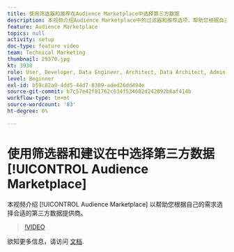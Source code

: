 ```yaml
---
title: 使用筛选器和推荐在Audience Marketplace中选择第三方数据
description: 本视频介绍Audience Marketplace中的过滤器和推荐选项，帮助您根据自己的需求选择正确的第三方数据提供商。
feature: Audience Marketplace
topics: null
activity: setup
doc-type: feature video
team: Technical Marketing
thumbnail: 29370.jpg
kt: 3938
role: User, Developer, Data Engineer, Architect, Data Architect, Admin, Leader
level: Beginner
exl-id: b59c82a0-4dd5-44d7-8309-aded26dd494e
source-git-commit: b7c57e42f81762c634f534602d242092b6af414b
workflow-type: tm+mt
source-wordcount: '83'
ht-degree: 0%

---
```


# 使用筛选器和建议在中选择第三方数据 [!UICONTROL Audience Marketplace]

本视频介绍 [!UICONTROL Audience Marketplace] 以帮助您根据自己的需求选择合适的第三方数据提供商。

>[!VIDEO](https://video.tv.adobe.com/v/29370/?quality=12)

欲知更多信息，请访问 [文档](https://experienceleague.adobe.com/docs/audience-manager/user-guide/features/audience-marketplace/audience-marketplace-for-data-buyers/marketplace-data-buyers.html).

